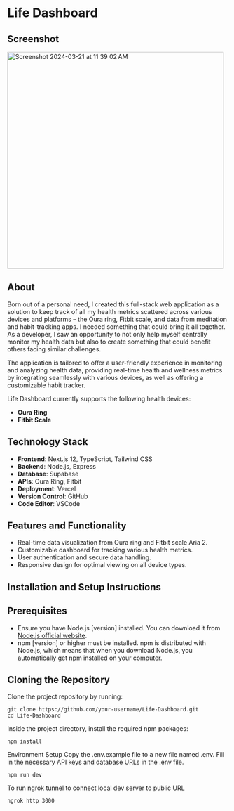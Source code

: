 # Life Dashboard

## Screenshot

<img width="494" alt="Screenshot 2024-03-21 at 11 39 02 AM" src="https://github.com/farhaannishtar/Life-Dashboard/assets/89179469/f3f4809a-f40b-411e-8760-43da817dcf21">


## About

Born out of a personal need, I created this full-stack web application as a solution to keep track of all my health metrics scattered across various devices and platforms – the Oura ring, Fitbit scale, and data from meditation and habit-tracking apps. I needed something that could bring it all together. As a developer, I saw an opportunity to not only help myself centrally monitor my health data but also to create something that could benefit others facing similar challenges.

The application is tailored to offer a user-friendly experience in monitoring and analyzing health data, providing real-time health and wellness metrics by integrating seamlessly with various devices, as well as offering a customizable habit tracker.

Life Dashboard currently supports the following health devices:
- **Oura Ring**
- **Fitbit Scale**

## Technology Stack

- **Frontend**: Next.js 12, TypeScript, Tailwind CSS
- **Backend**: Node.js, Express
- **Database**: Supabase
- **APIs**: Oura Ring, Fitbit
- **Deployment**: Vercel
- **Version Control**: GitHub
- **Code Editor**: VSCode

## Features and Functionality

- Real-time data visualization from Oura ring and Fitbit scale Aria 2.
- Customizable dashboard for tracking various health metrics.
- User authentication and secure data handling.
- Responsive design for optimal viewing on all device types.

## Installation and Setup Instructions

## Prerequisites
- Ensure you have Node.js [version] installed. You can download it from [Node.js official website](https://nodejs.org/).
- npm [version] or higher must be installed. npm is distributed with Node.js, which means that when you download Node.js, you automatically get npm installed on your computer.

## Cloning the Repository
Clone the project repository by running:
```
git clone https://github.com/your-username/Life-Dashboard.git
cd Life-Dashboard
```
Inside the project directory, install the required npm packages:

```
npm install
```

Environment Setup
Copy the .env.example file to a new file named .env.
Fill in the necessary API keys and database URLs in the .env file.

```
npm run dev
```

To run ngrok tunnel to connect local dev server to public URL
```
ngrok http 3000
```
